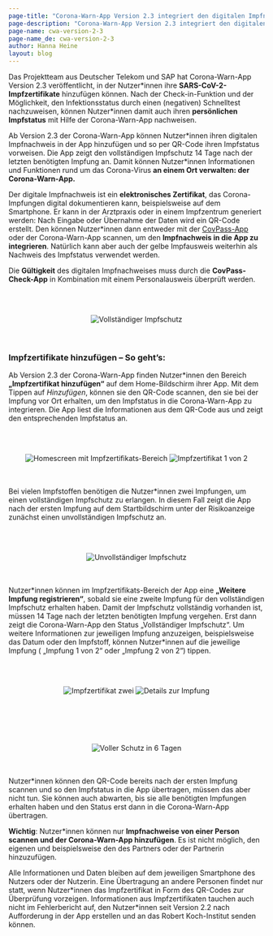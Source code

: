 ```yaml
---
page-title: "Corona-Warn-App Version 2.3 integriert den digitalen Impfnachweis"
page-description: "Corona-Warn-App Version 2.3 integriert den digitalen Impfnachweis"
page-name: cwa-version-2-3
page-name_de: cwa-version-2-3
author: Hanna Heine
layout: blog
---
```


Das Projektteam aus Deutscher Telekom und SAP hat Corona-Warn-App Version 2.3 veröffentlicht, in der Nutzer\*innen ihre **SARS-CoV-2-Impfzertifikate** hinzufügen können. Nach der Check-in-Funktion und der Möglichkeit, den Infektionsstatus durch einen (negativen) Schnelltest nachzuweisen, können Nutzer\*innen damit auch ihren **persönlichen Impfstatus** mit Hilfe der Corona-Warn-App nachweisen. 

<!-- overview -->

Ab Version 2.3 der Corona-Warn-App können Nutzer\*innen ihren digitalen Impfnachweis in der App hinzufügen und so per QR-Code ihren Impfstatus vorweisen. Die App zeigt den vollständigen Impfschutz 14 Tage nach der letzten benötigten Impfung an. Damit können Nutzer\*innen Informationen und Funktionen rund um das Corona-Virus **an einem Ort verwalten: der Corona-Warn-App.**

Der digitale Impfnachweis ist ein **elektronisches Zertifikat**, das Corona-Impfungen digital dokumentieren kann, beispielsweise auf dem Smartphone. Er kann in der Arztpraxis oder in einem Impfzentrum generiert werden: Nach Eingabe oder Übernahme der Daten wird ein QR-Code erstellt. Den können Nutzer\*innen dann entweder mit der [CovPass-App](https://digitaler-impfnachweis-app.de/) oder der Corona-Warn-App scannen, um den **Impfnachweis in die App zu integrieren**. Natürlich kann aber auch der gelbe Impfausweis weiterhin als Nachweis des Impfstatus verwendet werden.

Die **Gültigkeit** des digitalen Impfnachweises muss durch die **CovPass-Check-App** in Kombination mit einem Personalausweis überprüft werden.


<br></br>
<center> <img src="./vollständiger-impfschutz-homescreen.jpg" title="Vollständiger Impfschutz" style="align: center"></center>
<br></br>

### Impfzertifikate hinzufügen – So geht’s:

Ab Version 2.3 der Corona-Warn-App finden Nutzer\*innen den Bereich **„Impfzertifikat hinzufügen“** auf dem Home-Bildschirm ihrer App. Mit dem Tippen auf *Hinzufügen*, können sie den QR-Code scannen, den sie bei der Impfung vor Ort erhalten, um den Impfstatus in die Corona-Warn-App zu integrieren. Die App liest die Informationen aus dem QR-Code aus und zeigt den entsprechenden Impfstatus an. 

<br></br>
<center> <img src="./impfnachweis-homescreen.jpg" title="Homescreen mit Impfzertifikats-Bereich" style="align: center"> <img src="./impfzertifikat-1-2.jpg" title="Impfzertifikat 1 von 2" style="align: center"></center>
<br></br>

Bei vielen Impfstoffen benötigen die Nutzer\*innen zwei Impfungen, um einen vollständigen Impfschutz zu erlangen. In diesem Fall zeigt die App nach der ersten Impfung auf dem Startbildschirm unter der Risikoanzeige zunächst einen unvollständigen Impfschutz an. 

<br></br>
<center> <img src="./unvollständiger-impfschutz-homescreen.jpg" title="Unvollständiger Impfschutz" style="align: center"></center>
<br></br>

Nutzer\*innen können  im Impfzertifikats-Bereich der App eine **„Weitere Impfung registrieren“**, sobald sie eine zweite Impfung für den vollständigen Impfschutz erhalten haben. Damit der Impfschutz vollständig vorhanden ist, müssen 14 Tage nach der letzten benötigten Impfung vergehen. Erst dann zeigt die Corona-Warn-App den Status „Vollständiger Impfschutz“. Um weitere Informationen zur jeweiligen Impfung anzuzeigen, beispielsweise das Datum oder den Impfstoff, können Nutzer*innen auf die jeweilige Impfung ( „Impfung 1 von 2“ oder „Impfung 2 von 2“) tippen.

<br></br>
<center> <img src="./impfzertifikat-2-2.jpg" title="Impfzertifikat zwei" style="align: center"> <img src="./impfzertifikat-details.jpg" title="Details zur Impfung" style="align: center"></center>
<br></br>

<br></br>
<center> <img src="./impfschutz-6-tage.jpg" title="Voller Schutz in 6 Tagen" style="align: center"></center>
<br></br>


Nutzer\*innen können den QR-Code bereits nach der ersten Impfung scannen und so den Impfstatus in die App übertragen, müssen das aber nicht tun. Sie können auch abwarten, bis sie alle benötigten Impfungen erhalten haben und den Status erst dann in die Corona-Warn-App übertragen.

**Wichtig**: Nutzer\*innen können nur **Impfnachweise von einer Person scannen und der Corona-Warn-App hinzufügen**. Es ist nicht möglich, den eigenen und beispielsweise den des Partners oder der Partnerin hinzuzufügen.

Alle Informationen und Daten bleiben auf dem jeweiligen Smartphone des Nutzers oder der Nutzerin. Eine Übertragung an andere Personen findet nur statt, wenn Nutzer\*innen das Impfzertifikat in Form des QR-Codes zur Überprüfung vorzeigen. Informationen aus Impfzertifikaten tauchen auch nicht im Fehlerbericht auf, den Nutzer*innen seit Version 2.2 nach Aufforderung in der App erstellen und an das Robert Koch-Institut senden können. 
